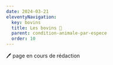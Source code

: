 ```yaml
---
date: 2024-03-21
eleventyNavigation:
  key: bovins
  title: Les bovins 🐄
  parent: condition-animale-par-espece
  order: 10
---
```


🖊️ page en cours de rédaction
